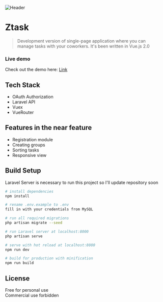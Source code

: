 ![Header](http://ztask.mkulinski.pl/github-kulek1.jpg)
# Ztask

> Development version of single-page application where you can manage tasks with your coworkers. 
It's been written in Vue.js 2.0

### Live demo
Check out the demo here: [Link](http://www.ztask.mkulinski.pl)

## Tech Stack

* OAuth Authorization 
* Laravel API
* Vuex
* VueRouter

## Features in the near feature

* Registration module
* Creating groups
* Sorting tasks
* Responsive view

## Build Setup

Laravel Server is necessary to run this project so I'll update repository soon

``` bash
# install dependencies
npm install

# rename .env.example to .env 
fill in with your credentials from MySQL

# run all required migrations
php artisan migrate --seed

# run Laravel server at localhost:8000
php artisan serve

# serve with hot reload at localhost:8080
npm run dev

# build for production with minification
npm run build

```

## License 
Free for personal use <br />
Commercial use forbidden

